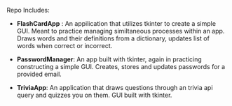 Repo Includes: 

* __FlashCardApp__ : An appilication that utilizes tkinter to create a simple GUI. Meant to practice managing similtaneous processes within an app. Draws words and their definitions from a dictionary, updates list of words when correct or incorrect.  

* __PasswordManager__: An app built with tkinter, again in practicing constructing a simple GUI. Creates, stores and updates passwords for a provided email. 

* __TriviaApp__: An application that draws questions through an trivia api query and quizzes you on them. GUI built with tkinter. 

